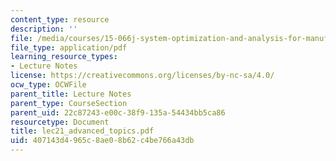 ```yaml
---
content_type: resource
description: ''
file: /media/courses/15-066j-system-optimization-and-analysis-for-manufacturing-summer-2003/407143d4965c8ae08b62c4be766a43db_lec21_advanced_topics.pdf
file_type: application/pdf
learning_resource_types:
- Lecture Notes
license: https://creativecommons.org/licenses/by-nc-sa/4.0/
ocw_type: OCWFile
parent_title: Lecture Notes
parent_type: CourseSection
parent_uid: 22c87243-e00c-38f9-135a-54434bb5ca86
resourcetype: Document
title: lec21_advanced_topics.pdf
uid: 407143d4-965c-8ae0-8b62-c4be766a43db
---
```

